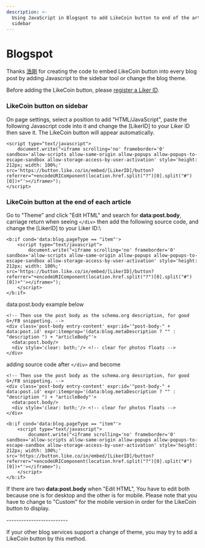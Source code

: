 ```yaml
---
description: >-
  Using JavaScript in Blogspot to add LikeCoin button to end of the article or
  sidebar
---
```


# Blogspot

Thanks [浩剛](https://danieltw.net/archives/2444) for creating the code to embed LikeCoin button into every blog post by adding Javascript to the sidebar tool or change the blog theme.

Before adding the LikeCoin button, please [register a Liker ID](../../liker-id/).

### **LikeCoin button on sidebar**

On page settings, select a position to add "HTML/JavaScript", paste the following Javascript code into it and change the \[LikerID] to your Liker ID then save it. The LikeCoin button will appear automatically.

```
<script type="text/javascript">
    document.write("<iframe scrolling='no' frameborder='0' sandbox='allow-scripts allow-same-origin allow-popups allow-popups-to-escape-sandbox allow-storage-access-by-user-activation' style='height: 212px; width: 100%;' src='https://button.like.co/in/embed/[LikerID]/button?referrer="+encodeURIComponent(location.href.split("?")[0].split("#")[0])+"'></iframe>");
</script>
```

### **LikeCoin button at the end of each article**

Go to "Theme" and click "Edit HTML" and search for **data:post.body**, carriage return when seeing `</div>` then add the following source code, and change the \[LikerID] to your Liker ID:\


```
<b:if cond='data:blog.pageType == "item"'>
    <script type="text/javascript">
        document.write("<iframe scrolling='no' frameborder='0' sandbox='allow-scripts allow-same-origin allow-popups allow-popups-to-escape-sandbox allow-storage-access-by-user-activation' style='height: 212px; width: 100%;' src='https://button.like.co/in/embed/[LikerID]/button?referrer="+encodeURIComponent(location.href.split("?")[0].split("#")[0])+"'></iframe>");
    </script>
</b:if>
```

data:post.body example below

```
<!-- Then use the post body as the schema.org description, for good G+/FB snippeting. -->
<div class='post-body entry-content' expr:id='"post-body-" + data:post.id' expr:itemprop='(data:blog.metaDescription ? "" : "description ") + "articleBody"'>
  <data:post.body/>
  <div style='clear: both;'/> <!-- clear for photos floats -->
</div>
```

adding source code after `</div>` and become

```
<!-- Then use the post body as the schema.org description, for good G+/FB snippeting. -->
<div class='post-body entry-content' expr:id='"post-body-" + data:post.id' expr:itemprop='(data:blog.metaDescription ? "" : "description ") + "articleBody"'>
  <data:post.body/>
  <div style='clear: both;'/> <!-- clear for photos floats -->
</div>

<b:if cond='data:blog.pageType == "item"'>
    <script type="text/javascript">
        document.write("<iframe scrolling='no' frameborder='0' sandbox='allow-scripts allow-same-origin allow-popups allow-popups-to-escape-sandbox allow-storage-access-by-user-activation' style='height: 212px; width: 100%;' src='https://button.like.co/in/embed/[LikerID]/button?referrer="+encodeURIComponent(location.href.split("?")[0].split("#")[0])+"'></iframe>");
    </script>
</b:if>
```

If there are two **data:post.body** when "Edit HTML", You have to edit both because one is for desktop and the other is for mobile. Please note that you have to change to "Custom" for the mobile version in order for the LikeCoin button to display.

\-------------------------

If your other blog services support a change of theme, you may try to add a LikeCoin button by this method.
